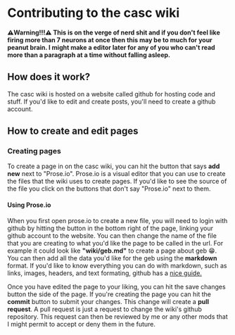 
# Contributing to the casc wiki
**⚠️Warning!!!⚠️ This is on the verge of nerd shit and if you don't feel like firing more than 7 neurons at once then this may be to much for your peanut brain. I might make a editor later for any of you who can't read more than a paragraph at a time without falling asleep.**

## How does it work?

The casc wiki is hosted on a website called github for hosting code and stuff. If you'd like to edit and create posts, you'll need to create a github account.

## How to create and edit pages

### Creating pages

To create a page in on the casc wiki, you can hit the button that says **add new** next to "Prose.io". Prose.io is a visual editor that you can use to create the files that the wiki uses to create pages. If you'd like to see the source of the file you click on the buttons that don't say "Prose.io" next to them. 

#### Using Prose.io

When you first open prose.io to create a new file, you will need to login with github by hitting the button in the bottom right of the page, linking your github account to the website. You can then change the name of the file that you are creating to what you'd like the page to be called in the url. For example it could look like **"wiki/geb.md"** to create a page about geb 😁. You can then add all the data you'd like for the geb using the **markdown** format. If you'd like to know everything you can do with markdown, such as links, images, headers, and text formating, github has a [nice guide.](https://guides.github.com/features/mastering-markdown/)

Once you have edited the page to your liking, you can hit the save changes button the side of the page. If you're creating the page you can hit the **commit** button to submit your changes. This change will create a **pull request**. A pull request is just a request to change the wiki's github repository. This request can then be reviewed by me or any other mods that I might permit to accept or deny them in the future. 